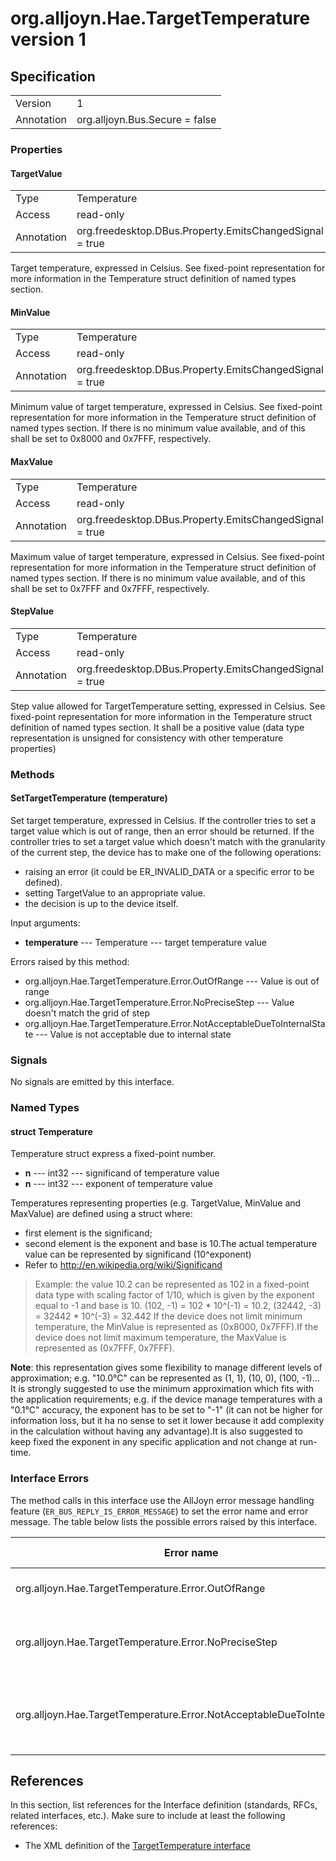 # org.alljoyn.Hae.TargetTemperature version 1

## Specification

|            |                                                                |
|------------|----------------------------------------------------------------|
| Version    | 1                                                              |
| Annotation | org.alljoyn.Bus.Secure = false                                 |

### Properties

#### TargetValue

|            |                                                                |
|------------|----------------------------------------------------------------|
| Type       | Temperature                                                    |
| Access     | read-only                                                      |
| Annotation | org.freedesktop.DBus.Property.EmitsChangedSignal = true        |

Target temperature, expressed in Celsius.
See fixed-point representation for more information in the Temperature struct
definition of named types section.

#### MinValue

|            |                                                                |
|------------|----------------------------------------------------------------|
| Type       | Temperature                                                    |
| Access     | read-only                                                      |
| Annotation | org.freedesktop.DBus.Property.EmitsChangedSignal = true        |

Minimum value of target temperature, expressed in Celsius.
See fixed-point representation for more information in the Temperature struct
definition of named types section. If there is no minimum value available,
<significand> and <exponent> of this shall be set to 0x8000 and 0x7FFF,
respectively.

#### MaxValue

|            |                                                                |
|------------|----------------------------------------------------------------|
| Type       | Temperature                                                    |
| Access     | read-only                                                      |
| Annotation | org.freedesktop.DBus.Property.EmitsChangedSignal = true        |

Maximum value of target temperature, expressed in Celsius.
See fixed-point representation for more information in the Temperature struct
definition of named types section. If there is no minimum value available, and
of this shall be set to 0x7FFF and 0x7FFF, respectively.

#### StepValue

|            |                                                                |
|------------|----------------------------------------------------------------|
| Type       | Temperature                                                    |
| Access     | read-only                                                      |
| Annotation | org.freedesktop.DBus.Property.EmitsChangedSignal = true        |

Step value allowed for TargetTemperature setting, expressed in Celsius.
See fixed-point representation for more information in the Temperature struct
definition of named types section. It shall be a positive value (data type
representation is unsigned for consistency with other temperature properties)

### Methods

#### SetTargetTemperature (temperature)

Set target temperature, expressed in Celsius. If the controller tries to set
a target value which is out of range, then an error should be returned. If the
controller tries to set a target value which doesn't match with the granularity
of the current step, the device has to make one of the following operations:

  * raising an error (it could be ER_INVALID_DATA or a specific error to be defined).
  * setting TargetValue to an appropriate value.
  * the decision is up to the device itself.

Input arguments:

  * **temperature** --- Temperature --- target temperature value

Errors raised by this method:

  * org.alljoyn.Hae.TargetTemperature.Error.OutOfRange --- Value is out of range
  * org.alljoyn.Hae.TargetTemperature.Error.NoPreciseStep --- Value doesn't match the grid of step
  * org.alljoyn.Hae.TargetTemperature.Error.NotAcceptableDueToInternalState --- Value is not acceptable due to internal state
  

### Signals

No signals are emitted by this interface.

### Named Types

#### struct Temperature

Temperature struct express a fixed-point number.

  * **n** --- int32 --- significand of temperature value
  * **n** --- int32 --- exponent of temperature value

Temperatures representing properties (e.g. TargetValue, MinValue and MaxValue)
are defined using a struct where:
  * first element is the significand;
  * second element is the exponent and base is 10.The actual temperature value
  can be represented by significand (10^exponent)
  * Refer to http://en.wikipedia.org/wiki/Significand

> Example:
> the value 10.2 can be represented as 102 in a fixed-point data type with
> scaling factor of 1/10, which is given by the exponent equal to -1 and
> base is 10.
> (102, -1) = 102 * 10^(-1) = 10.2, (32442, -3) = 32442 * 10^(-3) = 32.442
> If the device does not limit minimum temperature, the MinValue is represented
> as (0x8000, 0x7FFF).If the device does not limit maximum temperature, the
> MaxValue is represented as (0x7FFF, 0x7FFF).

**Note**: this representation gives some flexibility to manage different levels
of approximation; e.g. "10.0°C" can be represented as (1, 1), (10, 0), (100, -1)...
It is strongly suggested to use the minimum approximation which fits with the
application requirements; e.g. if the device manage temperatures with a "0.1°C"
accuracy, the exponent has to be set to "-1" (it can not be higher for
information loss, but it ha no sense to set it lower because it add complexity
in the calculation without having any advantage).It is also suggested to keep
fixed the exponent in any specific application and not change at run-time.

### Interface Errors

The method calls in this interface use the AllJoyn error message handling feature
(`ER_BUS_REPLY_IS_ERROR_MESSAGE`) to set the error name and error message. The table
below lists the possible errors raised by this interface.

| Error name                                                                 | Error message                                 |
|----------------------------------------------------------------------------|-----------------------------------------------|
| org.alljoyn.Hae.TargetTemperature.Error.OutOfRange                         | Value is out of range                         |
| org.alljoyn.Hae.TargetTemperature.Error.NoPreciseStep                      | Value doesn't match the grid of step          |
| org.alljoyn.Hae.TargetTemperature.Error.NotAcceptableDueToInternalState    | Value is not acceptable due to internal state |

## References

In this section, list references for the Interface definition (standards, RFCs,
related interfaces, etc.). Make sure to include at least the following
references:

  * The XML definition of the [TargetTemperature interface](org.alljoyn.Hae.TargetTemperature-v1.xml)
